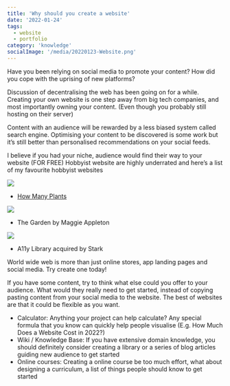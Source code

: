 ```yaml
---
title: 'Why should you create a website'
date: '2022-01-24'
tags:
  - website
  - portfolio
category: 'knowledge'
socialImage: '/media/20220123-Website.png'
---
```


Have you been relying on social media to promote your content? How did you cope with the uprising of new platforms?

Discussion of decentralising the web has been going on for a while. Creating your own website is one step away from big tech companies, and most importantly owning your content. (Even though you probably still hosting on their server)

Content with an audience will be rewarded by a less biased system called search engine. Optimising your content to be discovered is some work but it’s still better than personalised recommendations on your social feeds.

I believe if you had your niche, audience would find their way to your website (FOR FREE) Hobbyist website are highly underrated and here’s a list of my favourite hobbyist websites

![](/media/20220122-WhyWebsite-02.png)

- [How Many Plants](https://howmanyplants.com/)

![](/media/20220122-WhyWebsite-03.png)

- The Garden by Maggie Appleton

![](/media/20220122-WhyWebsite-04.png)

- A11y Library acquired by Stark

World wide web is more than just online stores, app landing pages and social media. Try create one today!

If you have some content, try to think what else could you offer to your audience. What would they really need to get started, instead of copying pasting content from your social media to the website. The best of websites are that it could be flexible as you want.

- Calculator: Anything your project can help calculate? Any special formula that you know can quickly help people visualise (E.g. How Much Does a Website Cost in 2022?)
- Wiki / Knowledge Base: If you have extensive domain knowledge, you should definitely consider creating a library or a series of blog articles guiding new audience to get started
- Online courses: Creating a online course be too much effort, what about designing a curriculum, a list of things people should know to get started
